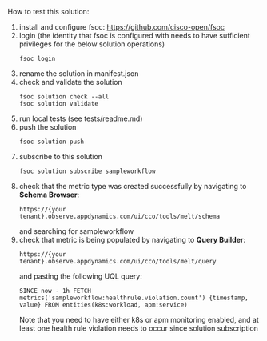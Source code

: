 How to test this solution:
1. install and configure fsoc: https://github.com/cisco-open/fsoc
2. login (the identity that fsoc is configured with needs to have sufficient privileges for the below solution operations)
    ```shell
   fsoc login
   ```
3. rename the solution in manifest.json
4. check and validate the solution
   ```shell
   fsoc solution check --all
   fsoc solution validate
   ```
5. run local tests (see tests/readme.md)
6. push the solution
   ```shell
   fsoc solution push
   ```
7. subscribe to this solution
   ```shell
   fsoc solution subscribe sampleworkflow
   ```
8. check that the metric type was created successfully by navigating to **Schema Browser**:
   ```
   https://{your tenant}.observe.appdynamics.com/ui/cco/tools/melt/schema
   ``` 
   and searching for sampleworkflow
9. check that metric is being populated by navigating to **Query Builder**:
   ```
   https://{your tenant}.observe.appdynamics.com/ui/cco/tools/melt/query
   ``` 
   and pasting the following UQL query:
   ```
   SINCE now - 1h FETCH metrics('sampleworkflow:healthrule.violation.count') {timestamp, value} FROM entities(k8s:workload, apm:service)
   ```
   Note that you need to have either k8s or apm monitoring enabled, and at least one health rule violation needs to occur since solution subscription
